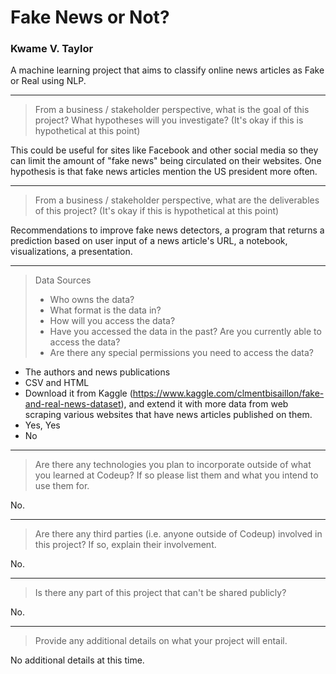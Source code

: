 # Fake News or Not?
### Kwame V. Taylor

A machine learning project that aims to classify online news articles as Fake or Real using NLP.

---

> From a business / stakeholder perspective, what is the goal of this project? What hypotheses will you investigate? (It's okay if this is hypothetical at this point)

This could be useful for sites like Facebook and other social media so they can limit the amount of "fake news" being circulated on their websites. One hypothesis is that fake news articles mention the US president more often.

---

> From a business / stakeholder perspective, what are the deliverables of this project? (It's okay if this is hypothetical at this point)

Recommendations to improve fake news detectors, a program that returns a prediction based on user input of a news article's URL, a notebook, visualizations, a presentation.

---

> Data Sources
> - Who owns the data?
> - What format is the data in?
> - How will you access the data?
> - Have you accessed the data in the past? Are you currently able to access the data?
> - Are there any special permissions you need to access the data?

- The authors and news publications
- CSV and HTML
- Download it from Kaggle (https://www.kaggle.com/clmentbisaillon/fake-and-real-news-dataset), and extend it with more data from web scraping various websites that have news articles published on them.
- Yes, Yes
- No

---

> Are there any technologies you plan to incorporate outside of what you learned at Codeup? If so please list them and what you intend to use them for.

No.

---

> Are there any third parties (i.e. anyone outside of Codeup) involved in this project? If so, explain their involvement.

No.

---

> Is there any part of this project that can't be shared publicly?

No.

---

> Provide any additional details on what your project will entail.

No additional details at this time.